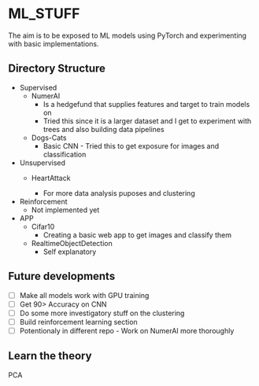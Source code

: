 # ML_STUFF

The aim is to be exposed to ML models using PyTorch and experimenting with basic implementations.

## Directory Structure

* Supervised
  * NumerAI
    * Is a hedgefund that supplies features and target to train models on
    * Tried this since it is a larger dataset and I get to experiment with trees and also building data pipelines
  * Dogs-Cats
    * Basic CNN - Tried this to get exposure for images and classification
* Unsupervised
  * HeartAttack

    * For more data analysis puposes and clustering
* Reinforcement
  * Not implemented yet
* APP
  * Cifar10
    * Creating a basic web app to get images and classify them
  * RealtimeObjectDetection
    * Self explanatory

## Future developments

* [ ] Make all models work with GPU training
* [ ] Get 90> Accuracy on CNN
* [ ] Do some more investigatory stuff on the clustering
* [ ] Build reinforcement learning section
* [ ] Potentionaly in different repo - Work on NumerAI more thoroughly

## Learn the theory

PCA
